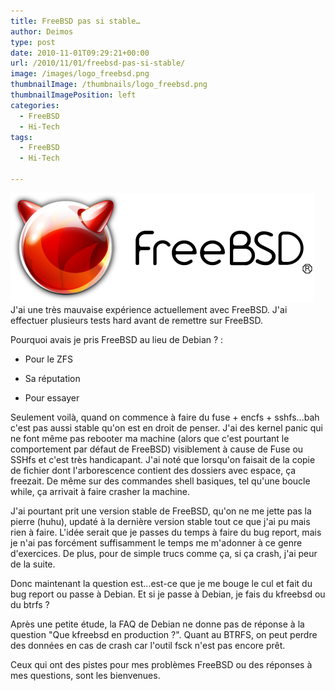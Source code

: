 ```yaml
---
title: FreeBSD pas si stable…
author: Deimos
type: post
date: 2010-11-01T09:29:21+00:00
url: /2010/11/01/freebsd-pas-si-stable/
image: /images/logo_freebsd.png
thumbnailImage: /thumbnails/logo_freebsd.png
thumbnailImagePosition: left
categories:
  - FreeBSD
  - Hi-Tech
tags:
  - FreeBSD
  - Hi-Tech

---
```

![freebsd](/images/logo_freebsd.png)
J'ai une très mauvaise expérience actuellement avec FreeBSD. J'ai effectuer plusieurs tests hard avant de remettre sur FreeBSD.

Pourquoi avais je pris FreeBSD au lieu de Debian ? :
  
* Pour le ZFS
  
* Sa réputation
  
* Pour essayer

Seulement voilà, quand on commence à faire du fuse + encfs + sshfs...bah c'est pas aussi stable qu'on est en droit de penser. J'ai des kernel panic qui ne font même pas rebooter ma machine (alors que c'est pourtant le comportement par défaut de FreeBSD) visiblement à cause de Fuse ou SSHfs et c'est très handicapant. J'ai noté que lorsqu'on faisait de la copie de fichier dont l'arborescence contient des dossiers avec espace, ça freezait. De même sur des commandes shell basiques, tel qu'une boucle while, ça arrivait à faire crasher la machine.

J'ai pourtant prit une version stable de FreeBSD, qu'on ne me jette pas la pierre (huhu), updaté à la dernière version stable tout ce que j'ai pu mais rien à faire. L'idée serait que je passes du temps à faire du bug report, mais je n'ai pas forcément suffisamment le temps me m'adonner à ce genre d'exercices. De plus, pour de simple trucs comme ça, si ça crash, j'ai peur de la suite.

Donc maintenant la question est...est-ce que je me bouge le cul et fait du bug report ou passe à Debian. Et si je passe à Debian, je fais du kfreebsd ou du btrfs ?

Après une petite étude, la FAQ de Debian ne donne pas de réponse à la question "Que kfreebsd en production ?". Quant au BTRFS, on peut perdre des données en cas de crash car l'outil fsck n'est pas encore prêt.

Ceux qui ont des pistes pour mes problèmes FreeBSD ou des réponses à mes questions, sont les bienvenues.